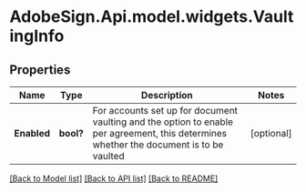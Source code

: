 # AdobeSign.Api.model.widgets.VaultingInfo
## Properties

Name | Type | Description | Notes
------------ | ------------- | ------------- | -------------
**Enabled** | **bool?** | For accounts set up for document vaulting and the option to enable per agreement, this determines whether the document is to be vaulted | [optional] 

[[Back to Model list]](../README.md#documentation-for-models) [[Back to API list]](../README.md#documentation-for-api-endpoints) [[Back to README]](../README.md)

